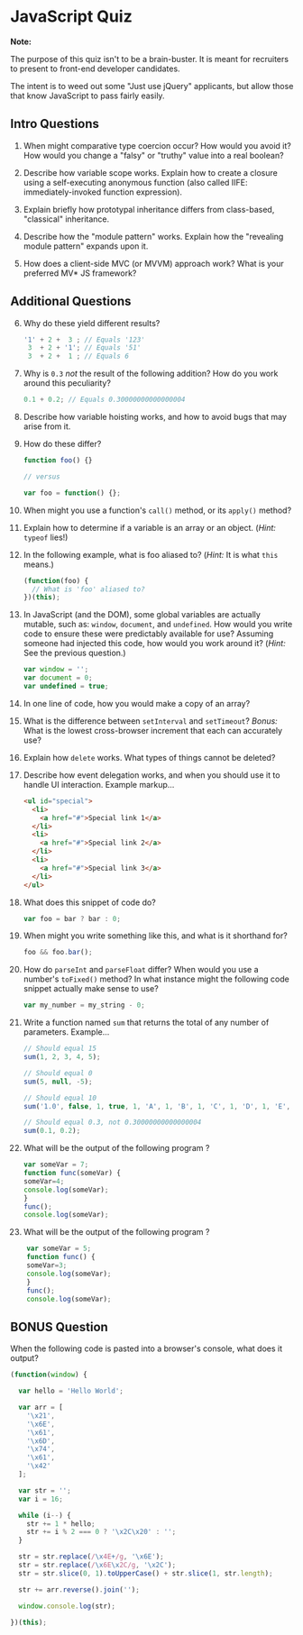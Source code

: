 # JavaScript Quiz

**Note:**

The purpose of this quiz isn't to be a brain-buster. It is meant for recruiters to present to front-end developer candidates.

The intent is to weed out some "Just use jQuery" applicants, but allow those that know JavaScript to pass fairly easily.

## Intro Questions

01. When might comparative type coercion occur? How would you avoid it? How would you change a "falsy" or "truthy" value into a real boolean?

02. Describe how variable scope works. Explain how to create a closure using a self-executing anonymous function (also called IIFE: immediately-invoked function expression).

03. Explain briefly how prototypal inheritance differs from class-based, "classical" inheritance.

04. Describe how the "module pattern" works. Explain how the "revealing module pattern" expands upon it.

05. How does a client-side MVC (or MVVM) approach work? What is your preferred MV* JS framework?

## Additional Questions

06. Why do these yield different results?

    ```js
    '1' + 2 +  3 ; // Equals '123'
     3  + 2 + '1'; // Equals '51'
     3  + 2 +  1 ; // Equals 6
    ```

07. Why is `0.3` *not* the result of the following addition? How do you work around this peculiarity?

    ```js
    0.1 + 0.2; // Equals 0.30000000000000004
    ```

08. Describe how variable hoisting works, and how to avoid bugs that may arise from it.

09. How do these differ?

    ```js
    function foo() {}

    // versus

    var foo = function() {};
    ```

10. When might you use a function's `call()` method, or its `apply()` method?

11. Explain how to determine if a variable is an array or an object. (*Hint:* `typeof` lies!)

12. In the following example, what is foo aliased to? (*Hint:* It is what `this` means.)

    ```js
    (function(foo) {
      // What is 'foo' aliased to?
    })(this);
    ```

13. In JavaScript (and the DOM), some global variables are actually mutable, such as: `window`, `document`, and `undefined`. How would you write code to ensure these were predictably available for use? Assuming someone had injected this code, how would you work around it? (*Hint:* See the previous question.)

    ```js
    var window = '';
    var document = 0;
    var undefined = true;
    ```

14. In one line of code, how you would make a copy of an array?

15. What is the difference between `setInterval` and `setTimeout`? *Bonus:* What is the lowest cross-browser increment that each can accurately use?

16. Explain how `delete` works. What types of things cannot be deleted?

17. Describe how event delegation works, and when you should use it to handle UI interaction. Example markup&hellip;

    ```html
    <ul id="special">
      <li>
        <a href="#">Special link 1</a>
      </li>
      <li>
        <a href="#">Special link 2</a>
      </li>
      <li>
        <a href="#">Special link 3</a>
      </li>
    </ul>
    ```

18. What does this snippet of code do?

    ```js
    var foo = bar ? bar : 0;
    ```

19. When might you write something like this, and what is it shorthand for?

    ```js
    foo && foo.bar();
    ```

20. How do `parseInt` and `parseFloat` differ? When would you use a number's `toFixed()` method? In what instance might the following code snippet actually make sense to use?

    ```js
    var my_number = my_string - 0;
    ```

21. Write a function named `sum` that returns the total of any number of parameters. Example&hellip;

    ```js
    // Should equal 15
    sum(1, 2, 3, 4, 5);

    // Should equal 0
    sum(5, null, -5);

    // Should equal 10
    sum('1.0', false, 1, true, 1, 'A', 1, 'B', 1, 'C', 1, 'D', 1, 'E', 1, 'F', 1, 'G', 1);

    // Should equal 0.3, not 0.30000000000000004
    sum(0.1, 0.2);
    ```
22. What will be the output of the following program ?
    ```js
    var someVar = 7;
    function func(someVar) {
    someVar=4;
    console.log(someVar);
    }
    func();
    console.log(someVar);
    ```

23. What will be the output of the following program ?
    
```js
    var someVar = 5;
    function func() {
    someVar=3;
    console.log(someVar);
    }
    func();
    console.log(someVar);
```

## BONUS Question

When the following code is pasted into a browser's console, what does it output?

```js
(function(window) {

  var hello = 'Hello World';

  var arr = [
    '\x21',
    '\x6E',
    '\x61',
    '\x6D',
    '\x74',
    '\x61',
    '\x42'
  ];

  var str = '';
  var i = 16;

  while (i--) {
    str += 1 * hello;
    str += i % 2 === 0 ? '\x2C\x20' : '';
  }

  str = str.replace(/\x4E+/g, '\x6E');
  str = str.replace(/\x6E\x2C/g, '\x2C');
  str = str.slice(0, 1).toUpperCase() + str.slice(1, str.length);

  str += arr.reverse().join('');

  window.console.log(str);

})(this);
```
